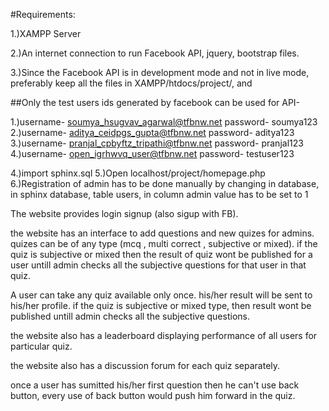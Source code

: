 #Requirements:

1.)XAMPP Server

2.)An internet connection to run Facebook API, jquery, bootstrap files.

3.)Since the Facebook API is in development mode and not in live mode, preferably keep all the files in XAMPP/htdocs/project/, and

##Only the test users ids generated by facebook can be used for API-
   
   1.)username- soumya_hsugvav_agarwal@tfbnw.net password- soumya123
   2.)username- aditya_ceidpgs_gupta@tfbnw.net password- aditya123
   3.)username- pranjal_cpbyftz_tripathi@tfbnw.net password- pranjal123
   4.)username- open_igrhwvq_user@tfbnw.net password- testuser123
   
4.)import sphinx.sql
5.)Open localhost/project/homepage.php
6.)Registration of admin has to be done manually by changing in database, in sphinx database, table users, in column admin value has to be set to 1


The website provides login signup (also sigup with FB).

the website has an interface to add questions and new quizes for admins.
quizes can be of any type (mcq , multi correct , subjective or mixed).
if the quiz is subjective or mixed then the result of quiz wont be published for a user untill admin checks all the subjective questions for that user in that quiz.


A user can take any quiz available only once.
his/her result will be sent to his/her profile.
if the quiz is subjective or mixed type, then result wont be published untill admin checks all the subjective questions.

the website also has a leaderboard displaying performance of all users for particular quiz.

the website also has a discussion forum for each quiz separately.

once a user has sumitted his/her first question then he can't use back button, every use of back button would push him forward in the quiz.

